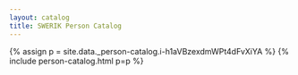 ```yaml
---
layout: catalog
title: SWERIK Person Catalog
---
```

{% assign p = site.data._person-catalog.i-h1aVBzexdmWPt4dFvXiYA %}
{% include person-catalog.html p=p %}

